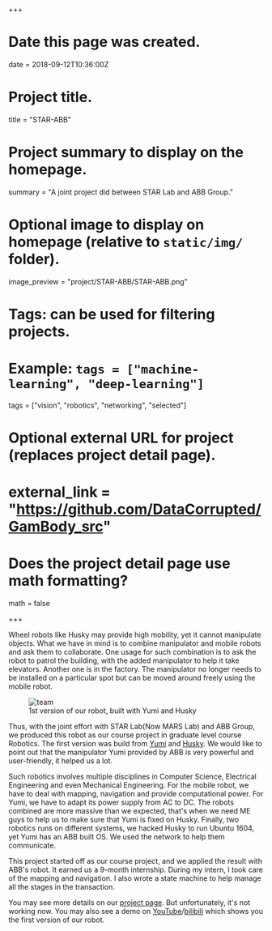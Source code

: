 +++
# Date this page was created.
date = 2018-09-12T10:36:00Z

# Project title.
title = "STAR-ABB"

# Project summary to display on the homepage.
summary = "A joint project did between STAR Lab and ABB Group."

# Optional image to display on homepage (relative to `static/img/` folder).
image_preview = "project/STAR-ABB/STAR-ABB.png"

# Tags: can be used for filtering projects.
# Example: `tags = ["machine-learning", "deep-learning"]`
tags = ["vision", "robotics", "networking", "selected"]

# Optional external URL for project (replaces project detail page).
# external_link = "https://github.com/DataCorrupted/GamBody_src"

# Does the project detail page use math formatting?
math = false

+++

Wheel robots like Husky may provide high mobility, yet it cannot manipulate objects. 
What we have in mind is to combine manipulator and mobile robots and ask them to collaborate. 
One usage for such combination is to ask the robot to patrol the building, with the added manipulator to help it take elevators. 
Another one is in the factory. 
The manipulator no longer needs to be installed on a particular spot but can be moved around freely using the mobile robot.

<figure>
  <img src="/img/project/STAR-ABB/STAR-ABB.png" alt="team"/>
  <figcaption>1st version of our robot, built with Yumi and Husky</figcaption>
</figure>

Thus, with the joint effort with STAR Lab(Now MARS Lab) and ABB Group, we produced this robot as our course project in graduate level course Robotics. 
The first version was build from [Yumi](https://new.abb.com/products/robotics/industrial-robots/yumi) and [Husky](https://www.clearpathrobotics.com/husky-unmanned-ground-vehicle-robot/). 
We would like to point out that the manipulator Yumi provided by ABB is very powerful and user-friendly, it helped us a lot.

Such robotics involves multiple disciplines in Computer Science, Electrical Engineering and even Mechanical Engineering.
For the mobile robot, we have to deal with mapping, navigation and provide computational power. 
For Yumi, we have to adapt its power supply from AC to DC. 
The robots combined are more massive than we expected, that's when we need ME guys to help us to make sure that Yumi is fixed on Husky. 
Finally, two robotics runs on different systems, we hacked Husky to run Ubuntu 1604, yet Yumi has an ABB built OS. 
We used the network to help them communicate.

This project started off as our course project, and we applied the result with ABB's robot. 
It earned us a 9-month internship. 
During my intern, I took care of the mapping and navigation. 
I also wrote a state machine to help manage all the stages in the transaction.

You may see more details on our [project page](https://robotics.shanghaitech.edu.cn/node/204). 
But unfortunately, it's not working now. 
You may also see a demo on [YouTube](https://www.youtube.com/watch?v=QTBZvm4LgKQ)/[bilibili](https://www.bilibili.com/video/av25993612?from=search&seid=14391233130440824408) which shows you the first version of our robot. 

